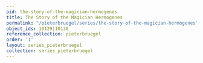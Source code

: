 ```yaml
---
pid: the-story-of-the-magician-hermogenes
title: The Story of the Magician Hermogenes
permalink: "/pieterbruegel/series/the-story-of-the-magician-hermogenes"
object_ids: 10129|10130
reference_collection: pieterbruegel
order: '1'
layout: series_pieterbruegel
collection: series_pieterbruegel
---
```

